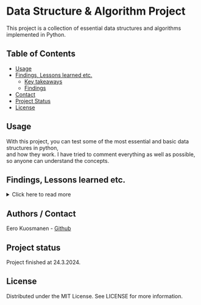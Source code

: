# Data Structure & Algorithm Project

This project is a collection of essential data structures and algorithms implemented in Python. 

## Table of Contents

- [Usage](#usage)
- [Findings, Lessons learned etc.](#findings-what-i-learned-etc)
  * [Key takeaways](#key-takeaways)
  * [Findings](#findings)
- [Contact](#contact)
- [Project Status](#project-status)
- [License](#license)

## Usage
With this project, you can test some of the most essential and basic data structures in python,  
and how they work. I have tried to comment everything as well as possible, so anyone can understand the concepts.

## Findings, Lessons learned etc.
<details>
<summary>Click here to read more</summary>
<br>
<h3>Key takeaways</h3>
<ul>
    <li> My greatest challenge throughout this process was fully grasping the concepts involved. Understanding everything thoroughly was my goal, as I recognize the importance of this topic and skill for the future. </li>
    <li>Regarding coding, most aspects of basic data structures were relatively clear to me, except for linked-list implementation. Initially, I struggled to comprehend how they function and found coding them to be difficult.</li>
    <li>I found fundamental algorithms more engaging, but sorting algorithms presented the toughest challenge in terms of both understanding and coding. To overcome this hurdle, I relied heavily on visualizations and tutorials to deepen my understanding and effectively tackle the coding aspect.</li>
</ul>
<h3>Findings</h3>
<ul>
    <li>When comparing different search, tree-traversal, and sorting algorithms, I discovered significant variations in their speeds. Surprisingly, making small changes and adding just a few lines of code can greatly impact their performance.</li>
    <li>For instance, in sorting algorithms, my implementation of merge sort proved to be over 2000 times faster than bubble sort when sorting the same amount of random data. To put it into perspective, while bubble sort would take nearly 8 hours (according to my calculations) to sort 1 million random data points, merge sort achieved it in just 1.7 seconds.
    </li>
    <li>Tree-traversal algorithms showed minimal differences, even with large random binary trees. However, binary search outperformed the other search algorithms I tested by a significant margin.</li>
</ul>
<img src="img\\search.png">
<img src="img\\sorting.png">
<img src="img\\trees.png">

</details>

## Authors / Contact
Eero Kuosmanen - [Github](https://github.com/eeroak)

## Project status
Project finished at 24.3.2024.

## License

Distributed under the MIT License. See LICENSE for more information.
